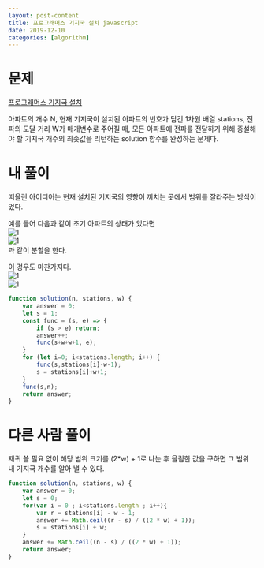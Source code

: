 ```yaml
---
layout: post-content
title: 프로그래머스 기지국 설치 javascript
date: 2019-12-10
categories: [algorithm]
---
```


# 문제

[프로그래머스 기지국 설치](https://programmers.co.kr/learn/courses/30/lessons/12979)

아파트의 개수 N, 현재 기지국이 설치된 아파트의 번호가 담긴 1차원 배열 stations, 전파의 도달 거리 W가 매개변수로 주어질 때, 모든 아파트에 전파를 전달하기 위해 증설해야 할 기지국 개수의 최솟값을 리턴하는 solution 함수를 완성하는 문제다.

# 내 풀이

떠올린 아이디어는 현재 설치된 기지국의 영향이 끼치는 곳에서 범위를 잘라주는 방식이었다.

예를 들어 다음과 같이 초기 아파트의 상태가 있다면<br/>
![1](/assets/images/2019-12-10-img/p1-1.png)  <br/>
![1](/assets/images/2019-12-10-img/p1-1-1.png)  <br/>
과 같이 분할을 한다.

이 경우도 마찬가지다. <br/>
![1](/assets/images/2019-12-10-img/p1-2-1.png)  <br/>
![1](/assets/images/2019-12-10-img/p1-2-1.png)  <br/>

```javascript
function solution(n, stations, w) {
    var answer = 0;
    let s = 1;
    const func = (s, e) => {
        if (s > e) return;
        answer++;
        func(s+w+w+1, e);
    }
    for (let i=0; i<stations.length; i++) {
        func(s,stations[i]-w-1);
        s = stations[i]+w+1;
    }
    func(s,n);
    return answer;
}
```

# 다른 사람 풀이

재귀 쓸 필요 없이 해당 범위 크기를 (2*w) + 1로 나눈 후 올림한 값을 구하면 그 범위 내 기지국 개수를 알아 낼 수 있다.

```javascript
function solution(n, stations, w) {
    var answer = 0;
    let s = 0;
    for(var i = 0 ; i<stations.length ; i++){
        var r = stations[i] - w - 1;
        answer += Math.ceil((r - s) / ((2 * w) + 1));
        s = stations[i] + w;
    }
    answer += Math.ceil((n - s) / ((2 * w) + 1));  
    return answer;
}
```